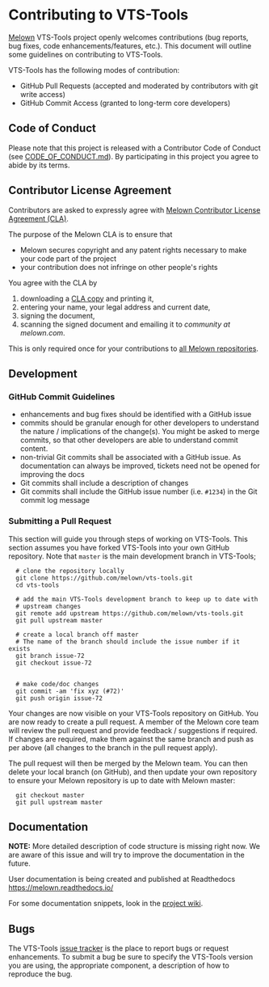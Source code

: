 # Contributing to VTS-Tools

[Melown](http://melown.com) VTS-Tools project openly welcomes
contributions (bug reports, bug fixes, code enhancements/features, etc.).  This
document will outline some guidelines on contributing to VTS-Tools. 

VTS-Tools has the following modes of contribution:

- GitHub Pull Requests (accepted and moderated by contributors with git write access)
- GitHub Commit Access (granted to long-term core developers)

## Code of Conduct

Please note that this project is released with a Contributor Code of Conduct
(see [CODE_OF_CONDUCT.md](CODE_OF_CONDUCT.md)). By
participating in this project you agree to abide by its terms.


## Contributor License Agreement

Contributors are asked to expressly agree with [Melown Contributor License Agreement (CLA)](https://gist.github.com/melown-bookkeeping/400fcb29dae1042c7b36880986d939f8).

The purpose of the Melown CLA is to ensure that

- Melown secures copyright and any patent rights necessary to make your code part of the project
- your contribution does not infringe on other people's rights

You agree with the CLA by

 1. downloading a [CLA copy](https://melown.github.io/documents/melown-individual-cla-v1.pdf) and printing it,
 2. entering your name, your legal address and current date,
 3. signing the document,
 4. scanning the signed document and emailing it to *community at melown.com*.

This is only required once for your contributions to [all Melown repositories](https://github.com/Melown).

## Development

### GitHub Commit Guidelines

- enhancements and bug fixes should be identified with a GitHub issue
- commits should be granular enough for other developers to understand the
  nature / implications of the change(s). You might be asked to merge commits,
  so that other developers are able to understand commit content.
- non-trivial Git commits shall be associated with a GitHub issue.  As
  documentation can always be improved, tickets need not be opened for improving
  the docs
- Git commits shall include a description of changes
- Git commits shall include the GitHub issue number (i.e. ``#1234``) in the Git
  commit log message

### Submitting a Pull Request

This section will guide you through steps of working on VTS-Tools.  This
section assumes you have forked VTS-Tools into your own GitHub repository.
Note that `master` is the main development branch in VTS-Tools; 
```
  # clone the repository locally
  git clone https://github.com/melown/vts-tools.git
  cd vts-tools
  
  # add the main VTS-Tools development branch to keep up to date with
  # upstream changes
  git remote add upstream https://github.com/melown/vts-tools.git
  git pull upstream master

  # create a local branch off master
  # The name of the branch should include the issue number if it exists
  git branch issue-72
  git checkout issue-72

   
  # make code/doc changes
  git commit -am 'fix xyz (#72)'
  git push origin issue-72

```

Your changes are now visible on your VTS-Tools repository on GitHub.  You
are now ready to create a pull request.  A member of the Melown core team will
review the pull request and provide feedback / suggestions if required.  If
changes are required, make them against the same branch and push as per above
(all changes to the branch in the pull request apply).

The pull request will then be merged by the Melown team.  You can then delete
your local branch (on GitHub), and then update
your own repository to ensure your Melown repository is up to date with Melown
master:

```
  git checkout master
  git pull upstream master
```

## Documentation

**NOTE:** More detailed description of code structure is missing right now. We
are aware of this issue and will try to improve the documentation in the future. 

User documentation is being created and published at Readthedocs
https://melown.readthedocs.io/

For some documentation snippets, look in the [project
wiki](https://github.com/melown/vts-tools/wiki/).

## Bugs

The VTS-Tools [issue tracker](https://github.com/melown/vts-tools/issues) is the
place to report bugs or request enhancements. To submit a bug be sure to specify
the VTS-Tools version you are using, the appropriate component, a description of how
to reproduce the bug.
